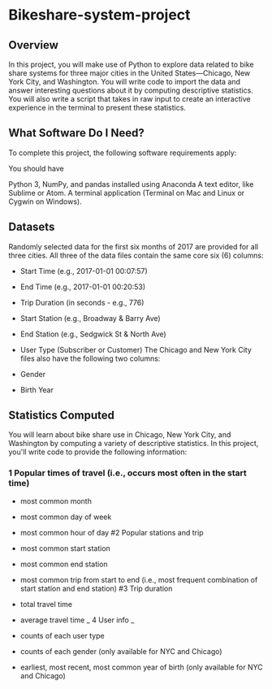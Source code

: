 # Bikeshare-system-project #
## Overview ##
In this project, you will make use of Python to explore data related to bike share systems for three major cities in the United States—Chicago, New York City, and Washington. You will write code to import the data and answer interesting questions about it by computing descriptive statistics. You will also write a script that takes in raw input to create an interactive experience in the terminal to present these statistics.

## What Software Do I Need? ##
To complete this project, the following software requirements apply:

You should have

Python 3, NumPy, and pandas installed using Anaconda
A text editor, like Sublime or Atom.
A terminal application (Terminal on Mac and Linux or Cygwin on Windows).


## Datasets ##
Randomly selected data for the first six months of 2017 are provided for all three cities. All three of the data files contain the same core six (6) columns:

* Start Time (e.g., 2017-01-01 00:07:57)

* End Time (e.g., 2017-01-01 00:20:53)

* Trip Duration (in seconds - e.g., 776)

* Start Station (e.g., Broadway & Barry Ave)

* End Station (e.g., Sedgwick St & North Ave)

* User Type (Subscriber or Customer) The Chicago and New York City files also have the following two columns:

* Gender

* Birth Year

## Statistics Computed ##

You will learn about bike share use in Chicago, New York City, and Washington by computing a variety of descriptive statistics. In this project, you'll write code to provide the following information:

### 1 Popular times of travel (i.e., occurs most often in the start time) ###

* most common month

* most common day of week

* most common hour of day #2 Popular stations and trip

* most common start station

* most common end station

* most common trip from start to end (i.e., most frequent combination of start station and end station) #3 Trip duration

* total travel time

* average travel time _ 4 User info _

* counts of each user type

* counts of each gender (only available for NYC and Chicago)

* earliest, most recent, most common year of birth (only available for NYC and Chicago)
